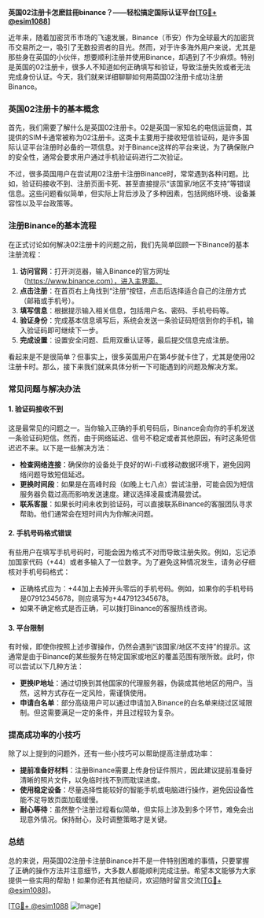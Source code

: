 **英国02注册卡怎麽註冊binance？——轻松搞定国际认证平台[[TG💪+ @esim1088](https://t.me/s/esim1088)]**

近年来，随着加密货币市场的飞速发展，Binance（币安）作为全球最大的加密货币交易所之一，吸引了无数投资者的目光。然而，对于许多海外用户来说，尤其是那些身在英国的小伙伴，想要顺利注册并使用Binance，却遇到了不少麻烦。特别是英国的02注册卡，很多人不知道如何正确填写和验证，导致注册失败或者无法完成身份认证。今天，我们就来详细聊聊如何用英国02注册卡成功注册Binance。

### 英国02注册卡的基本概念

首先，我们需要了解什么是英国02注册卡。02是英国一家知名的电信运营商，其提供的SIM卡通常被称为02注册卡。这类卡主要用于接收短信验证码，是许多国际认证平台注册时必备的一项信息。对于Binance这样的平台来说，为了确保账户的安全性，通常会要求用户通过手机验证码进行二次验证。

不过，很多英国用户在尝试用02注册卡注册Binance时，常常遇到各种问题。比如，验证码接收不到、注册页面卡死、甚至直接提示“该国家/地区不支持”等错误信息。这些问题看似简单，但实际上背后涉及了多种因素，包括网络环境、设备兼容性以及平台政策等。

### 注册Binance的基本流程

在正式讨论如何解决02注册卡的问题之前，我们先简单回顾一下Binance的基本注册流程：

1. **访问官网**：打开浏览器，输入Binance的官方网址（https://www.binance.com），进入主界面。
2. **点击注册**：在首页右上角找到“注册”按钮，点击后选择适合自己的注册方式（邮箱或手机号）。
3. **填写信息**：根据提示输入相关信息，包括用户名、密码、手机号码等。
4. **验证身份**：完成基本信息填写后，系统会发送一条验证码短信到你的手机，输入验证码即可继续下一步。
5. **完成设置**：设置安全问题、启用双重认证等，最后提交信息完成注册。

看起来是不是很简单？但事实上，很多英国用户在第4步就卡住了，尤其是使用02注册卡时。那么，接下来我们就来具体分析一下可能遇到的问题及解决方案。

### 常见问题与解决办法

#### 1. 验证码接收不到

这是最常见的问题之一。当你输入正确的手机号码后，Binance会向你的手机发送一条验证码短信。然而，由于网络延迟、信号不稳定或者其他原因，有时这条短信迟迟不来。以下是一些解决方法：

- **检查网络连接**：确保你的设备处于良好的Wi-Fi或移动数据环境下，避免因网络问题导致短信延迟。
- **更换时间段**：如果是在高峰时段（如晚上七八点）尝试注册，可能会因为短信服务器负载过高而影响发送速度。建议选择凌晨或清晨尝试。
- **联系客服**：如果长时间未收到验证码，可以直接联系Binance的客服团队寻求帮助。他们通常会在短时间内为你解决问题。

#### 2. 手机号码格式错误

有些用户在填写手机号码时，可能会因为格式不对而导致注册失败。例如，忘记添加国家代码（+44）或者多输入了一位数字。为了避免这种情况发生，请务必仔细核对手机号码格式：

- 正确格式应为：+44加上去掉开头零后的手机号码。例如，如果你的手机号码是07912345678，则应填写为+447912345678。
- 如果不确定格式是否正确，可以拨打Binance的客服热线咨询。

#### 3. 平台限制

有时候，即使你按照上述步骤操作，仍然会遇到“该国家/地区不支持”的提示。这通常是由于Binance的某些服务在特定国家或地区的覆盖范围有限所致。此时，你可以尝试以下几种方法：

- **更换IP地址**：通过切换到其他国家的代理服务器，伪装成其他地区的用户。当然，这种方式存在一定风险，需谨慎使用。
- **申请白名单**：部分高级用户可以通过申请加入Binance的白名单来绕过区域限制。但这需要满足一定的条件，并且过程较为复杂。

### 提高成功率的小技巧

除了以上提到的问题外，还有一些小技巧可以帮助提高注册成功率：

- **提前准备好材料**：注册Binance需要上传身份证件照片，因此建议提前准备好清晰的照片文件，以免临时找不到而耽误进度。
- **使用稳定设备**：尽量选择性能较好的智能手机或电脑进行操作，避免因设备性能不足导致页面加载缓慢。
- **耐心等待**：虽然整个注册过程看似简单，但实际上涉及到多个环节，难免会出现意外情况。保持耐心，及时调整策略才是关键。

### 总结

总的来说，用英国02注册卡注册Binance并不是一件特别困难的事情，只要掌握了正确的操作方法并注意细节，大多数人都能顺利完成注册。希望本文能够为大家提供一些实用的帮助！如果你还有其他疑问，欢迎随时留言交流[[TG💪+ @esim1088](https://t.me/s/esim1088)]。

[[TG💪+ @esim1088](https://t.me/s/esim1088) ![Image](https://i.postimg.cc/4NQfJmqS/Snipaste-2025-05-13-00-14-12.png)]